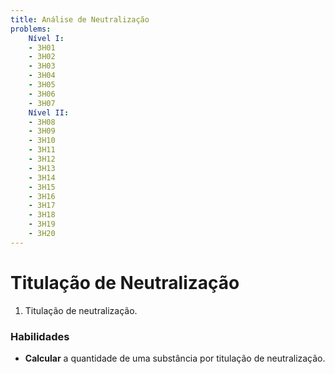 ```yaml
---
title: Análise de Neutralização
problems:
    Nível I:
    - 3H01
    - 3H02
    - 3H03
    - 3H04
    - 3H05
    - 3H06
    - 3H07
    Nível II:
    - 3H08
    - 3H09
    - 3H10
    - 3H11
    - 3H12
    - 3H13
    - 3H14
    - 3H15
    - 3H16
    - 3H17
    - 3H18
    - 3H19
    - 3H20
---
```


# Titulação de Neutralização

1. Titulação de neutralização.

### Habilidades

- **Calcular** a quantidade de uma substância por titulação de neutralização.

